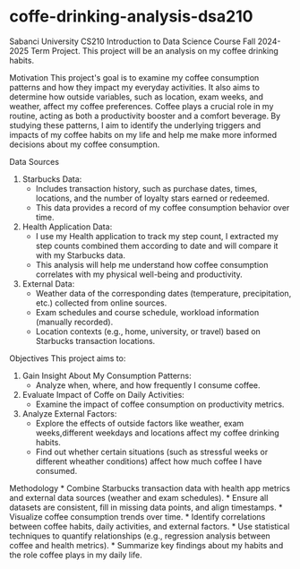 # coffe-drinking-analysis-dsa210
Sabanci University CS210 Introduction to Data Science Course Fall 2024-2025 Term Project. This project will be an analysis on my coffee drinking habits.

Motivation
This project's goal is to examine my coffee consumption patterns and how they impact my everyday activities. It also aims to determine how outside variables, such as location, exam weeks, and weather, affect my coffee preferences. Coffee plays a crucial role in my routine, acting as both a productivity booster and a comfort beverage. By studying these patterns, I aim to identify the underlying triggers and impacts of my coffee habits on my life and help me make more informed decisions about my coffee consumption.

Data Sources
1. Starbucks Data:
    * Includes transaction history, such as purchase dates, times, locations, and the number of loyalty stars earned or redeemed.
    * This data provides a record of my coffee consumption behavior over time.
2. Health Application Data:
    * I use my Health application to track my step count, I extracted my step counts combined them according to date and will compare it with my Starbucks data.
    * This analysis will help me understand how coffee consumption correlates with my physical well-being and productivity.
3. External Data:
    * Weather data of the corresponding dates (temperature, precipitation, etc.) collected from online sources.
    * Exam schedules and course schedule, workload information (manually recorded).
    * Location contexts (e.g., home, university, or travel) based on Starbucks transaction locations.

Objectives
This project aims to:
1. Gain Insight About My Consumption Patterns:
    * Analyze when, where, and how frequently I consume coffee.
2. Evaluate Impact of Coffe on Daily Activities:
    * Examine the impact of coffee consumption on productivity metrics.
3. Analyze External Factors:
    * Explore the effects of  outside factors like weather, exam weeks,different weekdays and locations affect my coffee drinking habits.
    * Find out whether certain situations (such as stressful weeks or different wheather conditions) affect how much coffee I have consumed.

Methodology
    * Combine Starbucks transaction data with health app metrics and external data sources (weather and exam schedules).
    * Ensure all datasets are consistent, fill in missing data points, and align timestamps.
    * Visualize coffee consumption trends over time.
    * Identify correlations between coffee habits, daily activities, and external factors.
    * Use statistical techniques to quantify relationships (e.g., regression analysis between coffee and health metrics).
    * Summarize key findings about my habits and the role coffee plays in my daily life.
    


